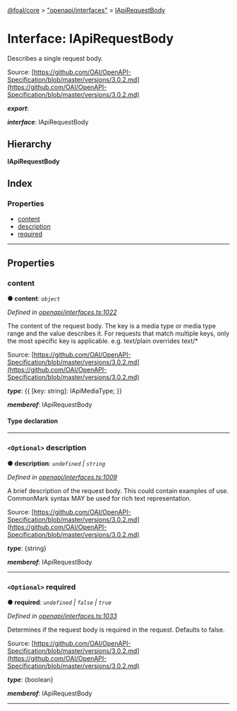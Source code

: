 [@foal/core](../README.md) > ["openapi/interfaces"](../modules/_openapi_interfaces_.md) > [IApiRequestBody](../interfaces/_openapi_interfaces_.iapirequestbody.md)

# Interface: IApiRequestBody

Describes a single request body.

Source: [https://github.com/OAI/OpenAPI-Specification/blob/master/versions/3.0.2.md](https://github.com/OAI/OpenAPI-Specification/blob/master/versions/3.0.2.md)

*__export__*: 

*__interface__*: IApiRequestBody

## Hierarchy

**IApiRequestBody**

## Index

### Properties

* [content](_openapi_interfaces_.iapirequestbody.md#content)
* [description](_openapi_interfaces_.iapirequestbody.md#description)
* [required](_openapi_interfaces_.iapirequestbody.md#required)

---

## Properties

<a id="content"></a>

###  content

**● content**: *`object`*

*Defined in [openapi/interfaces.ts:1022](https://github.com/FoalTS/foal/blob/cf326d07/packages/core/src/openapi/interfaces.ts#L1022)*

The content of the request body. The key is a media type or media type range and the value describes it. For requests that match multiple keys, only the most specific key is applicable. e.g. text/plain overrides text/\*

Source: [https://github.com/OAI/OpenAPI-Specification/blob/master/versions/3.0.2.md](https://github.com/OAI/OpenAPI-Specification/blob/master/versions/3.0.2.md)

*__type__*: {{ \[key: string\]: IApiMediaType; }}

*__memberof__*: IApiRequestBody

#### Type declaration

[key: `string`]: [IApiMediaType](_openapi_interfaces_.iapimediatype.md)

___
<a id="description"></a>

### `<Optional>` description

**● description**: *`undefined` \| `string`*

*Defined in [openapi/interfaces.ts:1009](https://github.com/FoalTS/foal/blob/cf326d07/packages/core/src/openapi/interfaces.ts#L1009)*

A brief description of the request body. This could contain examples of use. CommonMark syntax MAY be used for rich text representation.

Source: [https://github.com/OAI/OpenAPI-Specification/blob/master/versions/3.0.2.md](https://github.com/OAI/OpenAPI-Specification/blob/master/versions/3.0.2.md)

*__type__*: {string}

*__memberof__*: IApiRequestBody

___
<a id="required"></a>

### `<Optional>` required

**● required**: *`undefined` \| `false` \| `true`*

*Defined in [openapi/interfaces.ts:1033](https://github.com/FoalTS/foal/blob/cf326d07/packages/core/src/openapi/interfaces.ts#L1033)*

Determines if the request body is required in the request. Defaults to false.

Source: [https://github.com/OAI/OpenAPI-Specification/blob/master/versions/3.0.2.md](https://github.com/OAI/OpenAPI-Specification/blob/master/versions/3.0.2.md)

*__type__*: {boolean}

*__memberof__*: IApiRequestBody

___

